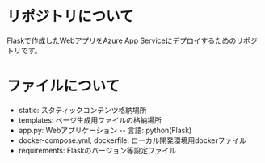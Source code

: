 # リポジトリについて
Flaskで作成したWebアプリをAzure App Serviceにデプロイするためのリポジトリです。

# ファイルについて
- static: スタティックコンテンツ格納場所
- templates: ページ生成用ファイルの格納場所
- app.py: Webアプリケーション
-- 言語: python(Flask)
- docker-compose.yml, dockerfile: ローカル開発環境用dockerファイル
- requirements: Flaskのバージョン等設定ファイル
